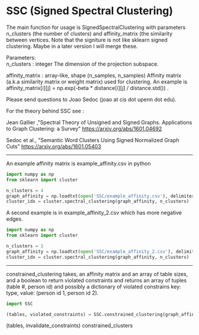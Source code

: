 # SSC (Signed Spectral Clustering)

The main function for usage is SignedSpectralClustering with parameters n_clusters (the number of clusters) and affinity_matrix (the similarity between vertices. Note that the signiture is not like sklearn signed clustering.
Maybe in a later version I will merge these.

Parameters:      
n_clusters : integer
           The dimension of the projection subspace.

affinity_matrix : array-like, shape (n_samples, n_samples)
                Affinity matrix (a.k.a similarity matrix or weight matrix) used for clustering.
                An example is affinity_matrix[i][j] = np.exp(-beta * distance[i][j] / distance.std()) .

Please send questions to Joao Sedoc (joao at cis dot upenn dot edu).
 

For the theory behind SSC see :

Jean Gallier ,"Spectral Theory of Unsigned and Signed Graphs. Applications to Graph Clustering: a Survey" https://arxiv.org/abs/1601.04692

Sedoc et al., "Semantic Word Clusters Using Signed Normalized Graph Cuts" https://arxiv.org/abs/1601.05403
    
________________________________

An example affinity matrix is example_affinity.csv
in python

```python
import numpy as np
from sklearn import cluster

n_clusters = 4
graph_affinity = np.loadtxt(open('SSC/example_affinity.csv'), delimiter=',')
cluster_idx = cluster.spectral_clustering(graph_affinity, n_clusters)
```
A second example is in example_affinity_2.csv which has more negative edges.
```python
import numpy as np
from sklearn import cluster

n_clusters = 3
graph_affinity = np.loadtxt(open('SSC/example_affinity_2.csv'), delimiter=',')
cluster_idx = cluster.spectral_clustering(graph_affinity, n_clusters)
```

________________________________

constrained_clustering takes, an affinity matrix and an array of table sizes, and a boolean to return violated constraints and returns an array of tuples (table #, person id) and possibly a dictionary of violated constrains key: type, value: (person id 1, person id 2).

```python
import SSC

(tables, violated_constraints) = SSC.constrained_clustering(graph_affinity, table_array, show_violated_constraints)
```


(tables, invalidate_constraints) constrained_clusters
